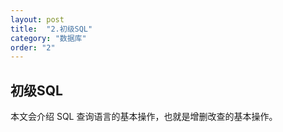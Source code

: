 ```yaml
---
layout: post
title:  "2.初级SQL"
category: "数据库"
order: "2"
---
```


## 初级SQL

本文会介绍 SQL 查询语言的基本操作，也就是增删改查的基本操作。
